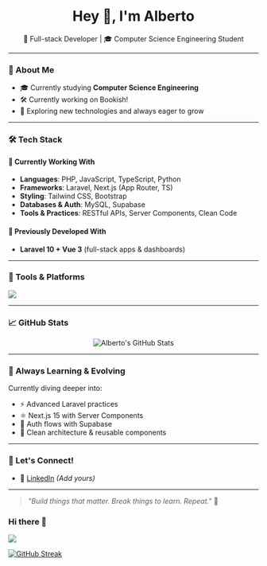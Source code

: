 <h1 align="center">Hey 👋, I'm Alberto</h1>
<p align="center">
  🚀 Full-stack Developer | 🎓 Computer Science Engineering Student
</p>

---

### 🧠 About Me

- 🎓 Currently studying **Computer Science Engineering**
- 🛠 Currently working on Bookish!
- 🚀 Exploring new technologies and always eager to grow

---

### 🛠️ Tech Stack

#### 🚧 Currently Working With
- **Languages**: PHP, JavaScript, TypeScript, Python
- **Frameworks**: Laravel, Next.js (App Router, TS)
- **Styling**: Tailwind CSS, Bootstrap
- **Databases & Auth**: MySQL, Supabase
- **Tools & Practices**: RESTful APIs, Server Components, Clean Code

#### 🧩 Previously Developed With
- **Laravel 10 + Vue 3** (full-stack apps & dashboards)

---

### 🔨 Tools & Platforms

<p>
  <img src="https://skillicons.dev/icons?i=php,laravel,nextjs,ts,js,vue,py,tailwind,bootstrap,mysql,supabase,vscode,git" />
</p>

---

### 📈 GitHub Stats

<p align="center">
  <img src="https://github-readme-stats.vercel.app/api?username=albertopp44&show_icons=true&theme=radical" alt="Alberto's GitHub Stats" />
</p>

---

### 🌱 Always Learning & Evolving

Currently diving deeper into:
- ⚡ Advanced Laravel practices
- ⚛️ Next.js 15 with Server Components
- 🔐 Auth flows with Supabase
- 🧠 Clean architecture & reusable components

---

### 🤝 Let's Connect!

- 💼 [LinkedIn](https://www.linkedin.com/in/alberto-pascual-pina-92a2ba286/) *(Add yours)*

---

> *"Build things that matter. Break things to learn. Repeat."* 🚀


 
### Hi there 👋
![](http://github-profile-summary-cards.vercel.app/api/cards/profile-details?username=albertopp44&theme=aura_dark)

<a href="https://git.io/streak-stats"><img src="https://github-readme-streak-stats-eight.vercel.app/?user=albertopp44&theme=" alt="GitHub Streak" /></a>
<!--
**albertopp44/albertopp44** is a ✨ _special_ ✨ repository because its `README.md` (this file) appears on your GitHub profile. 

Here are some ideas to get you started:

- 🔭 I’m currently working on ...
- 🌱 I’m currently learning ...
- 👯 I’m looking to collaborate on ...
- 🤔 I’m looking for help with ...
- 💬 Ask me about ...
- 📫 How to reach me: ...
- 😄 Pronouns: ...
- ⚡ Fun fact: ...
-->
